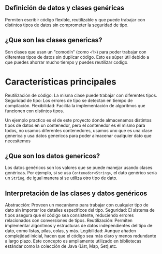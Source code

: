 ## Definición de datos y clases genéricas

Permiten escribir código flexible, reutilizable y que puede trabajar con distintos tipos de datos sin comprometer la seguridad de tipo.

## ¿Que son las clases genericas?

Son clases que usan un "comodín" (como `<T>`) para poder trabajar con diferentes tipos de datos sin duplicar código. Esto es súper útil debido a que puedes ahorrar mucho tiempo y puedes reutilizar codigo.
# Características principales
Reutilización de código: La misma clase puede trabajar con diferentes tipos.
Seguridad de tipo: Los errores de tipo se detectan en tiempo de compilación.
Flexibilidad: Facilita la implementación de algoritmos que funcionen con distintos tipos.

Un ejemplo practico es el de este proyecto donde almacenamos distintos tipos de datos en un contenedor, pero el contenedor es el mismo para todos, no usamos diferentes contenedores, usamos uno que es una clase generica y usa datos genericos para poder almacenar cualquier dato que necesitemos

## ¿Que son los datos genericos?

Los datos genéricos son los valores que se puede manejar usando clases genéricas. Por ejemplo, si se usa `Contenedor<String>`, el dato genérico sería un `String`, de igual manera si se utiliza otro tipo de dato. 

## Interpretación de las clases y datos genéricos
Abstracción: Proveen un mecanismo para trabajar con cualquier tipo de dato sin importar los detalles específicos del tipo.
Seguridad: El sistema de tipos asegura que el código sea consistente, reduciendo errores relacionados con conversiones de tipos.
Reutilización: Permiten implementar algoritmos y estructuras de datos independientes del tipo de dato, como listas, pilas, colas, y más.
Legibilidad: Aunque añaden complejidad inicial, hacen que el código sea más claro y menos redundante a largo plazo.
Este concepto es ampliamente utilizado en bibliotecas estándar como la colección de Java (List, Map, Set),etc.